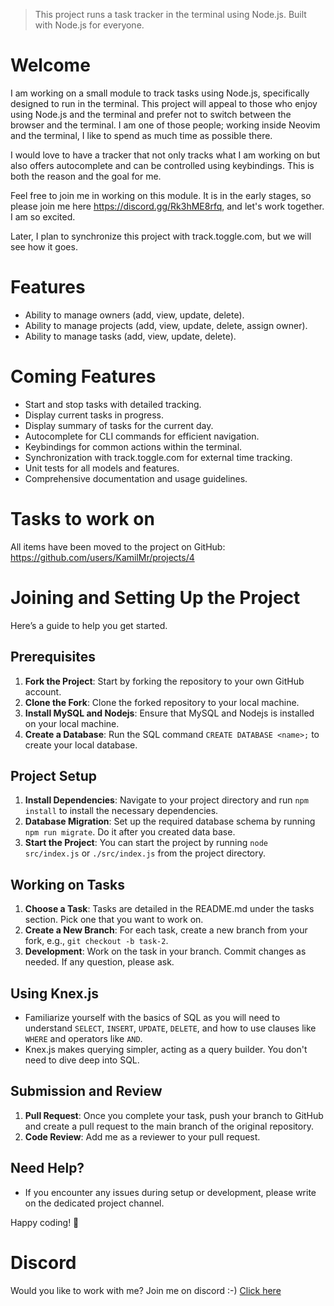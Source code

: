> This project runs a task tracker in the terminal using Node.js. Built with Node.js for everyone.

# Welcome

I am working on a small module to track tasks using Node.js, specifically designed to run in the terminal. This project will appeal to those who enjoy using Node.js and the terminal and prefer not to switch between the browser and the terminal. I am one of those people; working inside Neovim and the terminal, I like to spend as much time as possible there.

I would love to have a tracker that not only tracks what I am working on but also offers autocomplete and can be controlled using keybindings. This is both the reason and the goal for me.

Feel free to join me in working on this module. It is in the early stages, so please join me here https://discord.gg/Rk3hME8rfq, and let's work together. I am so excited.

Later, I plan to synchronize this project with track.toggle.com, but we will see how it goes.

# Features

- Ability to manage owners (add, view, update, delete).
- Ability to manage projects (add, view, update, delete, assign owner).
- Ability to manage tasks (add, view, update, delete).

# Coming Features

- Start and stop tasks with detailed tracking.
- Display current tasks in progress.
- Display summary of tasks for the current day.
- Autocomplete for CLI commands for efficient navigation.
- Keybindings for common actions within the terminal.
- Synchronization with track.toggle.com for external time tracking.
- Unit tests for all models and features.
- Comprehensive documentation and usage guidelines.

# Tasks to work on

All items have been moved to the project on GitHub: https://github.com/users/KamilMr/projects/4

# Joining and Setting Up the Project

Here’s a guide to help you get started.

## Prerequisites

1. **Fork the Project**: Start by forking the repository to your own GitHub account.
2. **Clone the Fork**: Clone the forked repository to your local machine.
3. **Install MySQL and Nodejs**: Ensure that MySQL and Nodejs is installed on your local machine.
4. **Create a Database**: Run the SQL command `CREATE DATABASE <name>;` to create your local database.

## Project Setup

1. **Install Dependencies**: Navigate to your project directory and run `npm install` to install the necessary dependencies.
2. **Database Migration**: Set up the required database schema by running `npm run migrate`. Do it after you created data base.
3. **Start the Project**: You can start the project by running `node src/index.js` or `./src/index.js` from the project directory.

## Working on Tasks

1. **Choose a Task**: Tasks are detailed in the README.md under the tasks section. Pick one that you want to work on.
2. **Create a New Branch**: For each task, create a new branch from your fork, e.g., `git checkout -b task-2`.
3. **Development**: Work on the task in your branch. Commit changes as needed. If any question, please ask.

## Using Knex.js

- Familiarize yourself with the basics of SQL as you will need to understand `SELECT`, `INSERT`, `UPDATE`, `DELETE`, and how to use clauses like `WHERE` and operators like `AND`.
- Knex.js makes querying simpler, acting as a query builder. You don't need to dive deep into SQL.

## Submission and Review

1. **Pull Request**: Once you complete your task, push your branch to GitHub and create a pull request to the main branch of the original repository.
2. **Code Review**: Add me as a reviewer to your pull request.

## Need Help?

- If you encounter any issues during setup or development, please write on the dedicated project channel.

Happy coding! 🙂

# Discord

Would you like to work with me? Join me on discord :-)
[Click here](https://discord.gg/Rk3hME8rfq)
